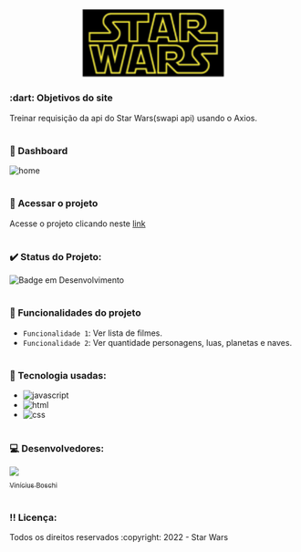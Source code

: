 <div align=center>
  <img src="assets/img/logo.png" width=250>
</div>
  
<h3> :dart: Objetivos do site</h3>
Treinar requisição da api do Star Wars(swapi api) usando o Axios.
  
# <h3> :pencil: Dashboard</h3>  
![home](https://user-images.githubusercontent.com/74377158/181092726-cf0b5406-1326-4b00-8212-66be228aff16.jpg)

# <h3> :file_folder: Acessar o projeto</h3>
Acesse o projeto clicando neste [link](https://dashboardstarwars.netlify.app/)

# <h3> :heavy_check_mark: Status do Projeto:</h3>
![Badge em Desenvolvimento](http://img.shields.io/static/v1?label=STATUS&message=EM%20DESENVOLVIMENTO&color=GREEN&style=for-the-badge)

# <h3> :hammer: Funcionalidades do projeto</h3>
- `Funcionalidade 1`: Ver lista de filmes.
- `Funcionalidade 2`: Ver quantidade personagens, luas, planetas e naves.
# <h3> :notebook_with_decorative_cover: Tecnologia usadas:</h3>

* <img src="https://img.shields.io/badge/JavaScript-F7DF1E?style=for-the-badge&logo=javascript&logoColor=black" alt="javascript"><br>
* <img src="https://img.shields.io/badge/HTML5-E34F26?style=for-the-badge&logo=html5&logoColor=white" alt="html"><br>
* <img src="https://img.shields.io/badge/CSS3-1572B6?style=for-the-badge&logo=css3&logoColor=white" alt="css">

# <h3> :computer: Desenvolvedores:</h3>
[<img src="https://user-images.githubusercontent.com/74377158/173900850-b6afcc77-36a5-4254-b63f-983397918d54.jpg" width=130><br><sub>Vinícius Boschi</sub>](https://github.com/Vinicius-Boschi)

# <h3> :bangbang: Licença:</h3>
<p> Todos os direitos reservados :copyright: 2022 - Star Wars